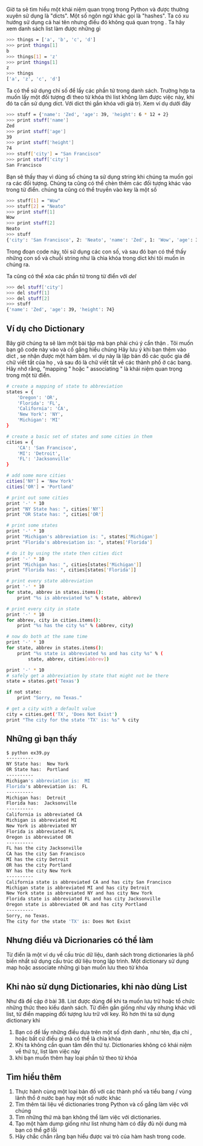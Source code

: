 Giờ ta sẽ tìm hiểu một khái niệm quan trọng trong Python và được thường xuyên sử dụng là "dicts". Một số ngôn
ngữ khác gọi là "hashes". Ta có xu hướng sử dụng cả hai tên nhưng điều đó không quá quan trọng
. Ta hãy xem danh sách list làm được những gì

```sh
>>> things = ['a', 'b', 'c', 'd']
>>> print things[1]
b
>>> things[1] = 'z'
>>> print things[1]
z
>>> things
['a', 'z', 'c', 'd']
```
Ta có thể sử dụng chỉ số để lấy các phần tử trong danh sách. Trường hợp ta muốn lấy một đối tượng đi theo từ khóa thì list không làm được việc này, khi đó ta cần sử dụng dict. Với dict thì gắn khóa với giá trị. Xem ví dụ dưới đây

```sh
>>> stuff = {'name': 'Zed', 'age': 39, 'height': 6 * 12 + 2}
>>> print stuff['name']
Zed
>>> print stuff['age']
39
>>> print stuff['height']
74
>>> stuff['city'] = "San Francisco"
>>> print stuff['city']
San Francisco
```
Bạn sẽ thấy thay vì dùng số chúng ta sử dụng string khi chúng ta muốn gọi ra
các đối tượng. Chúng ta cũng có thể chèn thêm các đối tượng khác vào trong 
từ điển. chúng ta cũng có thể truyền vào key là một số

```sh
>>> stuff[1] = "Wow"
>>> stuff[2] = "Neato"
>>> print stuff[1]
Wow
>>> print stuff[2]
Neato
>>> stuff
{'city': 'San Francisco', 2: 'Neato', 'name': 'Zed', 1: 'Wow', 'age': 39, 'height': 74}
```
Trong đoạn code này, tôi sử dụng các con số, và sau đó bạn có thể  thấy những con số và chuỗi string như là chìa khóa trong dict khi tôi muốn in chúng ra.

Ta cũng có thể xóa các phần tử trong từ điển với *del*

```sh
>>> del stuff['city']
>>> del stuff[1]
>>> del stuff[2]
>>> stuff
{'name': 'Zed', 'age': 39, 'height': 74}
```

## Ví dụ cho Dictionary

Bây giờ chúng ta sẽ làm một bài tập mà bạn phải chú ý cẩn thận . Tôi muốn bạn gõ code này vào và cố gắng hiểu chúng
Hãy lưu ý khi bạn thêm vào dict , se nhận được một hàm băm. ví dụ này là lập bản đồ các quốc gia để chữ viết tắt của họ , và sau đó là chữ viết tắt về các thành phố ở các bang. Hãy nhớ rằng, "mapping " hoặc " associating " là khái niệm quan trọng trong một từ điển.

```sh
# create a mapping of state to abbreviation
states = {
    'Oregon': 'OR',
    'Florida': 'FL',
    'California': 'CA',
    'New York': 'NY',
    'Michigan': 'MI'
}

# create a basic set of states and some cities in them
cities = {
    'CA': 'San Francisco',
    'MI': 'Detroit',
    'FL': 'Jacksonville'
}

# add some more cities
cities['NY'] = 'New York'
cities['OR'] = 'Portland'

# print out some cities
print '-' * 10
print "NY State has: ", cities['NY']
print "OR State has: ", cities['OR']

# print some states
print '-' * 10
print "Michigan's abbreviation is: ", states['Michigan']
print "Florida's abbreviation is: ", states['Florida']

# do it by using the state then cities dict
print '-' * 10
print "Michigan has: ", cities[states['Michigan']]
print "Florida has: ", cities[states['Florida']]

# print every state abbreviation
print '-' * 10
for state, abbrev in states.items():
    print "%s is abbreviated %s" % (state, abbrev)

# print every city in state
print '-' * 10
for abbrev, city in cities.items():
    print "%s has the city %s" % (abbrev, city)

# now do both at the same time
print '-' * 10
for state, abbrev in states.items():
    print "%s state is abbreviated %s and has city %s" % (
        state, abbrev, cities[abbrev])

print '-' * 10
# safely get a abbreviation by state that might not be there
state = states.get('Texas')

if not state:
    print "Sorry, no Texas."

# get a city with a default value
city = cities.get('TX', 'Does Not Exist')
print "The city for the state 'TX' is: %s" % city
```

## Những gì bạn thấy

```sh
$ python ex39.py
----------
NY State has:  New York
OR State has:  Portland
----------
Michigan's abbreviation is:  MI
Florida's abbreviation is:  FL
----------
Michigan has:  Detroit
Florida has:  Jacksonville
----------
California is abbreviated CA
Michigan is abbreviated MI
New York is abbreviated NY
Florida is abbreviated FL
Oregon is abbreviated OR
----------
FL has the city Jacksonville
CA has the city San Francisco
MI has the city Detroit
OR has the city Portland
NY has the city New York
----------
California state is abbreviated CA and has city San Francisco
Michigan state is abbreviated MI and has city Detroit
New York state is abbreviated NY and has city New York
Florida state is abbreviated FL and has city Jacksonville
Oregon state is abbreviated OR and has city Portland
----------
Sorry, no Texas.
The city for the state 'TX' is: Does Not Exist
```

## Nhưng điều và Dicrionaries có thể làm

Từ điển là một ví dụ về cấu trúc dữ liệu, danh sách trong dictionaries là phổ biến nhất sử dụng cấu trúc dữ liệu trong lập trình. Một dictionary sử dụng map hoặc associate những gì bạn muốn 
lưu theo từ khóa

## Khi nào sử dụng Dictionaries, khi nào dùng List

Như đã đề cập ở bài 38. List được dùng để khi ta muốn lưu trữ hoặc tổ chức những thức theo kiểu danh sách.
Từ điển gần giống như vậy nhưng khác với list, từ điển mapping đối tượng lưu trữ với 
key. Rõ hơn thì ta sử dụng dictionary khi

1. Bạn có để lấy những điều dựa trên một số định danh , như tên, địa chỉ , hoặc bất cứ điều gì mà có thể là chìa khóa 
2. Khi ta không cần quan tâm đến thứ tự. Dictionaries không có khái niệm về thứ tự, list làm việc này
3. khi bạn muốn thêm hay loại phần tử theo từ khóa

## Tìm hiểu thêm

1. Thực hành cùng một loại bản đồ với các thành phố và tiểu bang / vùng lãnh thổ ở nước bạn hay một số nước khác
2. Tìm thêm tài liệu về dictionaries trong Python và cố gắng làm việc với chúng
3. Tìm những thứ mà bạn không thể làm việc với dictionaries. 
4. Tạo một hàm dump giống như list nhưng hàm có đầy đủ nội dung mà bạn có thể gỡ lỗi
5. Hãy chắc chắn rằng bạn hiểu được vai trò của hàm hash trong code.
